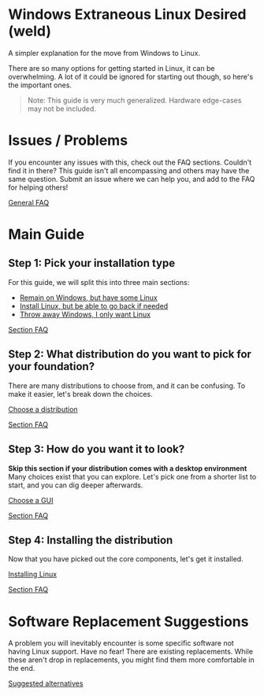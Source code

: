 # Windows Extraneous Linux Desired (weld)
A simpler explanation for the move from Windows to Linux.

There are so many options for getting started in Linux, it can be overwhelming.
A lot of it could be ignored for starting out though, so here's the important ones.

> Note: This guide is very much generalized. Hardware edge-cases may not be included.


# Issues / Problems
If you encounter any issues with this, check out the FAQ sections.
Couldn't find it in there?
This guide isn't all encompassing and others may have the same question.
Submit an issue where we can help you, and add to the FAQ for helping others!

[General FAQ]() 


# Main Guide

## Step 1: Pick your installation type
For this guide, we will split this into three main sections:
- [Remain on Windows, but have some Linux]()
- [Install Linux, but be able to go back if needed]()
- [Throw away Windows, I only want Linux]()

[Section FAQ]()

## Step 2: What distribution do you want to pick for your foundation?
There are many distributions to choose from, and it can be confusing.
To make it easier, let's break down the choices.

[Choose a distribution]()

[Section FAQ]()

## Step 3: How do you want it to look?
**Skip this section if your distribution comes with a desktop environment**
Many choices exist that you can explore. 
Let's pick one from a shorter list to start, and you can dig deeper afterwards.

[Choose a GUI]()

[Section FAQ]()

## Step 4: Installing the distribution
Now that you have picked out the core components, let's get it installed.

[Installing Linux]()

[Section FAQ]()


# Software Replacement Suggestions
A problem you will inevitably encounter is some specific software not having Linux support.
Have no fear!
There are existing replacements.
While these aren't drop in replacements, you might find them more comfortable in the end.

[Suggested alternatives]()
